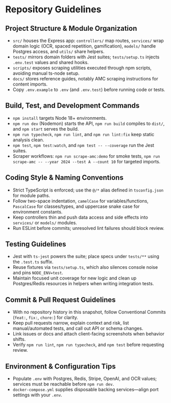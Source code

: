 # Repository Guidelines

## Project Structure & Module Organization
- `src/` houses the Express app: `controllers/` map routes, `services/` wrap domain logic (OCR, spaced repetition, gamification), `models/` handle Postgres access, and `utils/` share helpers.
- `tests/` mirrors domain folders with Jest suites; `tests/setup.ts` injects `.env.test` values and shared hooks.
- `scripts/` exposes scraping utilities executed through npm scripts, avoiding manual ts-node setup.
- `docs/` stores reference guides, notably AMC scraping instructions for content imports.
- Copy `.env.example` to `.env` (and `.env.test`) before running code or tests.

## Build, Test, and Development Commands
- `npm install` targets Node 18+ environments.
- `npm run dev` (Nodemon) starts the API, `npm run build` compiles to `dist/`, and `npm start` serves the build.
- `npm run typecheck`, `npm run lint`, and `npm run lint:fix` keep static analysis clean.
- `npm test`, `npm test:watch`, and `npm test -- --coverage` run the Jest suites.
- Scraper workflows: `npm run scrape-amc:demo` for smoke tests, `npm run scrape-amc -- --year 2024 --test A --count 10` for targeted imports.

## Coding Style & Naming Conventions
- Strict TypeScript is enforced; use the `@/*` alias defined in `tsconfig.json` for module paths.
- Follow two-space indentation, `camelCase` for variables/functions, `PascalCase` for classes/types, and uppercase snake case for environment constants.
- Keep controllers thin and push data access and side effects into `services/` or `models/` modules.
- Run ESLint before commits; unresolved lint failures should block review.

## Testing Guidelines
- Jest with `ts-jest` powers the suite; place specs under `tests/**` using the `.test.ts` suffix.
- Reuse fixtures via `tests/setup.ts`, which also silences console noise and pins `NODE_ENV=test`.
- Maintain focused unit coverage for new logic and clean up Postgres/Redis resources in helpers when writing integration tests.

## Commit & Pull Request Guidelines
- With no repository history in this snapshot, follow Conventional Commits (`feat:`, `fix:`, `chore:`) for clarity.
- Keep pull requests narrow, explain context and risk, list manual/automated tests, and call out API or schema changes.
- Link issues or docs and attach client-facing screenshots when behavior shifts.
- Verify `npm run lint`, `npm run typecheck`, and `npm test` before requesting review.

## Environment & Configuration Tips
- Populate `.env` with Postgres, Redis, Stripe, OpenAI, and OCR values; services must be reachable before `npm run dev`.
- `docker-compose.yml` supplies disposable backing services—align port settings with your `.env`.
